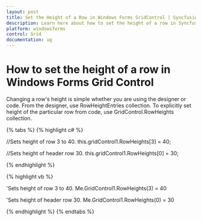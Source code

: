 ```yaml
---
layout: post
title: Set the Height of a Row in Windows Forms GridControl | Syncfusion
description: Learn here about how to set the height of a row in Syncfusion Essential Studio Windows Forms Grid Control, and more.
platform: windowsforms
control: Grid
documentation: ug
---
```


# How to set the height of a row in Windows Forms Grid Control

Changing a row's height is simple whether you are using the designer or code. From the designer, use RowHeightEntries collection. To explicitly set height of the particular row from code, use GridControl.RowHeights collection.

{% tabs %}
{% highlight c# %}

//Sets height of row 3 to 40.
this.gridControl1.RowHeights[3] = 40; 

//Sets height of header row 30.
this.gridControl1.RowHeights[0] = 30; 

{% endhighlight  %}

{% highlight vb %}

'Sets height of row 3 to 40.
Me.GridControl1.RowHeights(3) = 40 

'Sets height of header row 30.
Me.GridControl1.RowHeights(0) = 30 

{% endhighlight  %}
{% endtabs %}
